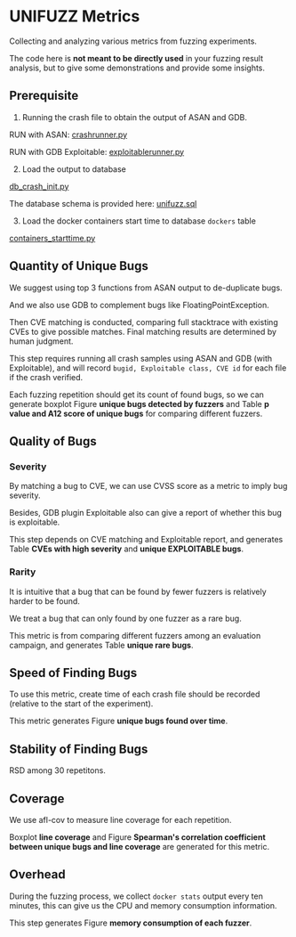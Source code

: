 # UNIFUZZ Metrics
Collecting and analyzing various metrics from fuzzing experiments.

The code here is **not meant to be directly used** in your fuzzing result analysis, but to give some demonstrations and provide some insights.

## Prerequisite

1. Running the crash file to obtain the output of ASAN and GDB.

RUN with ASAN: [crashrunner.py](./code/crashrunner.py)

RUN with GDB Exploitable: [exploitablerunner.py](./code/exploitablerunner.py)

2. Load the output to database

[db_crash_init.py](./code/db_crash_init.py)

The database schema is provided here: [unifuzz.sql](./code/unifuzz.sql)

3. Load the docker containers start time to database `dockers` table

[containers_starttime.py](./code/containers_starttime.py)

## Quantity of Unique Bugs

We suggest using top 3 functions from ASAN output to de-duplicate bugs.

And we also use GDB to complement bugs like FloatingPointException.

Then CVE matching is conducted, comparing full stacktrace with existing CVEs to give possible matches. Final matching results are determined by human judgment.

This step requires running all crash samples using ASAN and GDB (with Exploitable), and will record `bugid, Exploitable class, CVE id` for each file if the crash verified.

Each fuzzing repetition should get its count of found bugs, so we can generate boxplot Figure **unique bugs detected by fuzzers** and Table **p value and A12 score of unique bugs** for comparing different fuzzers.

## Quality of Bugs

### Severity

By matching a bug to CVE, we can use CVSS score as a metric to imply bug severity.

Besides, GDB plugin Exploitable also can give a report of whether this bug is exploitable.

This step depends on CVE matching and Exploitable report, and generates Table **CVEs with high severity** and **unique EXPLOITABLE bugs**.

### Rarity

It is intuitive that a bug that can be found by fewer fuzzers is relatively harder to be found.

We treat a bug that can only found by one fuzzer as a rare bug.

This metric is from comparing different fuzzers among an evaluation campaign, and generates Table **unique rare bugs**.

## Speed of Finding Bugs

To use this metric, create time of each crash file should be recorded (relative to the start of the experiment).

This metric generates Figure **unique bugs found over time**.

## Stability of Finding Bugs

RSD among 30 repetitons.

## Coverage

We use afl-cov to measure line coverage for each repetition. 

Boxplot **line coverage** and Figure **Spearman's correlation coefficient between unique bugs and line coverage** are generated for this metric.

## Overhead

During the fuzzing process, we collect `docker stats` output every ten minutes, this can give us the CPU and memory consumption information.

This step generates Figure **memory consumption of each fuzzer**.

